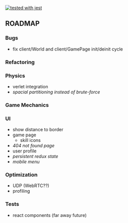 [![tested with jest](https://img.shields.io/badge/tested_with-jest-99424f.svg)](https://github.com/facebook/jest)

## ROADMAP

### Bugs
* fix client/World and client/GamePage init/deinit cycle

### Refactoring

### Physics
* verlet integration
* _spacial partitioning instead of brute-force_

### Game Mechanics

### **UI**
* show distance to border
* game page
  * skill icons
* _404 not found page_
* user profile
* _persistent redux state_
* _mobile menu_

### Optimization
* UDP (WebRTC??)
* profiling

### Tests
* react components (far away future)